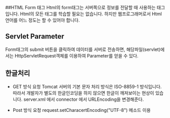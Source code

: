 ##HTML Form 태그
Html의 form태그는 서버쪽으로 정보를 전달할 때 사용하는 태그 입니다.
Html의 모든 태그를 학습할 필요는 없습니다. 하지만 웹프로그래머로서 Html언어를 어느 정도는 할 수 있어야 합니다.

## Servlet Parameter
Form태그의 submit 버튼을 클릭하여 데이터를 서버로 전송하면, 해당파일(servlet)에서는 HttpServletRequest객체를 이용하여 Parameter를 얻을 수 있다.

## 한글처리
- GET 방식 요청
Tomcat 서버의 기본 문자 처리 방식은 ISO-8859-1 방식입니다. 따라서 개발자가 별도의 한글인코딩을 하지 않으면 한글이 깨져보이는 현상이 있습니다.
server.xml 에서 connector 에서 URLEncoding을 변경해준다.

- Post 방식 요청
request.setCharacertEncoding("UTF-8") 메소드 이용
